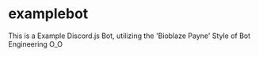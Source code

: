 # examplebot
This is a Example Discord.js Bot, utilizing the 'Bioblaze Payne' Style of Bot Engineering O_O
